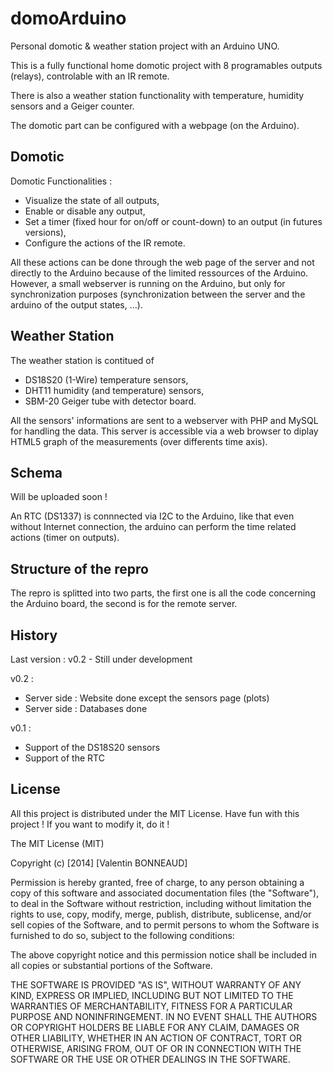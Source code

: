 domoArduino
===========

Personal domotic &amp; weather station project with an Arduino UNO.

This is a fully functional home domotic project with 8 programables outputs (relays), controlable with an IR remote.

There is also a weather station functionality with temperature, humidity sensors and a Geiger counter.

The domotic part can be configured with a webpage (on the Arduino).

Domotic
---------

Domotic Functionalities :

- Visualize the state of all outputs,
- Enable or disable any output,
- Set a timer (fixed hour for on/off or count-down) to an output (in futures versions),
- Configure the actions of the IR remote.

All these actions can be done through the web page of the server and not directly to the Arduino because of the limited ressources of the Arduino. However, a small webserver is running on the Arduino, but only for synchronization purposes (synchronization between the server and the arduino of the output states, ...).

Weather Station
-------------

The weather station is contitued of 

- DS18S20 (1-Wire) temperature sensors,
- DHT11 humidity (and temperature) sensors,
- SBM-20 Geiger tube with detector board.

All the sensors' informations are sent to a webserver with PHP and MySQL for handling the data. This server is accessible via a web browser to diplay HTML5 graph of the measurements (over differents time axis).

Schema
-------------

Will be uploaded soon !

An RTC (DS1337) is connnected via I2C to the Arduino, like that even without Internet connection, the arduino can perform the time related actions (timer on outputs).


Structure of the repro
----------------------

The repro is splitted into two parts, the first one is all the code concerning the Arduino board, the second is for the remote server.

History
------------

Last version : v0.2 - Still under development

v0.2 :

- Server side : Website done except the sensors page (plots)
- Server side : Databases done

v0.1 :

- Support of the DS18S20 sensors
- Support of the RTC


License
-------------

All this project is distributed under the MIT License. Have fun with this project ! If you want to modify it, do it !

The MIT License (MIT)

Copyright (c) [2014] [Valentin BONNEAUD]

Permission is hereby granted, free of charge, to any person obtaining a copy
of this software and associated documentation files (the "Software"), to deal
in the Software without restriction, including without limitation the rights
to use, copy, modify, merge, publish, distribute, sublicense, and/or sell
copies of the Software, and to permit persons to whom the Software is
furnished to do so, subject to the following conditions:

The above copyright notice and this permission notice shall be included in all
copies or substantial portions of the Software.

THE SOFTWARE IS PROVIDED "AS IS", WITHOUT WARRANTY OF ANY KIND, EXPRESS OR
IMPLIED, INCLUDING BUT NOT LIMITED TO THE WARRANTIES OF MERCHANTABILITY,
FITNESS FOR A PARTICULAR PURPOSE AND NONINFRINGEMENT. IN NO EVENT SHALL THE
AUTHORS OR COPYRIGHT HOLDERS BE LIABLE FOR ANY CLAIM, DAMAGES OR OTHER
LIABILITY, WHETHER IN AN ACTION OF CONTRACT, TORT OR OTHERWISE, ARISING FROM,
OUT OF OR IN CONNECTION WITH THE SOFTWARE OR THE USE OR OTHER DEALINGS IN THE
SOFTWARE.
